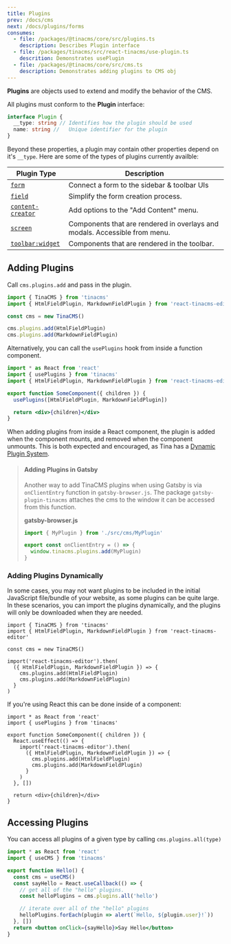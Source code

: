 ```yaml
---
title: Plugins
prev: /docs/cms
next: /docs/plugins/forms
consumes:
  - file: /packages/@tinacms/core/src/plugins.ts
    description: Describes Plugin interface
  - file: /packages/tinacms/src/react-tinacms/use-plugin.ts
    descrition: Demonstrates usePlugin
  - file: /packages/@tinacms/core/src/cms.ts
    description: Demonstrates adding plugins to CMS obj
---
```


**Plugins** are objects used to extend and modify the behavior of the CMS.

All plugins must conform to the **Plugin** interface:

```typescript
interface Plugin {
  __type: string // Identifies how the plugin should be used
  name: string //   Unique identifier for the plugin
}
```

Beyond these properties, a plugin may contain other properties depend on it's `__type`. Here are some of the types of plugins
currently availble:

| Plugin Type                                         | Description                                                                |
| --------------------------------------------------- | -------------------------------------------------------------------------- |
| [`form`](/docs/plugins/forms)                       | Connect a form to the sidebar & toolbar UIs                                |
| [`field`](/docs/plugins/fields)                     | Simplify the form creation process.                                        |
| [`content-creator`](/docs/plugins/content-creators) | Add options to the "Add Content" menu.                                     |
| [`screen`](/docs/plugins/screens)                   | Components that are rendered in overlays and modals. Accessible from menu. |
| [`toolbar:widget`](/docs/plugins/toolbar-widgets)   | Components that are rendered in the toolbar.                               |

## Adding Plugins

Call `cms.plugins.add` and pass in the plugin.

```javascript
import { TinaCMS } from 'tinacms'
import { HtmlFieldPlugin, MarkdownFieldPlugin } from 'react-tinacms-editor'

const cms = new TinaCMS()

cms.plugins.add(HtmlFieldPlugin)
cms.plugins.add(MarkdownFieldPlugin)
```

Alternatively, you can call the `usePlugins` hook from inside a function component.

```jsx
import * as React from 'react'
import { usePlugins } from 'tinacms'
import { HtmlFieldPlugin, MarkdownFieldPlugin } from 'react-tinacms-editor'

export function SomeComponent({ children }) {
  usePlugins([HtmlFieldPlugin, MarkdownFieldPlugin])

  return <div>{children}</div>
}
```

When adding plugins from inside a React component, the plugin is added when the component mounts, and removed when the component unmounts. This is both expected and encouraged, as Tina has a [Dynamic Plugin System](/blog/dynamic-plugin-system).

> #### Adding Plugins in Gatsby
>
> Another way to add TinaCMS plugins when using Gatsby is via `onClientEntry` function in `gatsby-browser.js`. The package `gatsby-plugin-tinacms` attaches the cms to the window it can be accessed from this function.
>
> **gatsby-browser.js**
>
> ```js
> import { MyPlugin } from './src/cms/MyPlugin'
>
> export const onClientEntry = () => {
>   window.tinacms.plugins.add(MyPlugin)
> }
> ```

### Adding Plugins Dynamically

In some cases, you may not want plugins to be included in the initial JavaScript file/bundle of your website, as some plugins can be quite large. In these scenarios, you can import the plugins dynamically, and the plugins will only be downloaded when they are needed.

```tsx
import { TinaCMS } from 'tinacms'
import { HtmlFieldPlugin, MarkdownFieldPlugin } from 'react-tinacms-editor'

const cms = new TinaCMS()

import('react-tinacms-editor').then(
  ({ HtmlFieldPlugin, MarkdownFieldPlugin }) => {
    cms.plugins.add(HtmlFieldPlugin)
    cms.plugins.add(MarkdownFieldPlugin)
  }
)
```

If you're using React this can be done inside of a component:

```tsx
import * as React from 'react'
import { usePlugins } from 'tinacms'

export function SomeComponent({ children }) {
  React.useEffect(() => {
    import('react-tinacms-editor').then(
      ({ HtmlFieldPlugin, MarkdownFieldPlugin }) => {
        cms.plugins.add(HtmlFieldPlugin)
        cms.plugins.add(MarkdownFieldPlugin)
      }
    )
  }, [])

  return <div>{children}</div>
}
```

## Accessing Plugins

You can access all plugins of a given type by calling `cms.plugins.all(type)`

```jsx
import * as React from 'react'
import { useCMS } from 'tinacms'

export function Hello() {
  const cms = useCMS()
  const sayHello = React.useCallback(() => {
    // get all of the "hello" plugins.
    const helloPlugins = cms.plugins.all('hello')

    // iterate over all of the "hello" plugins
    helloPlugins.forEach(plugin => alert(`Hello, ${plugin.user}!`))
  }, [])
  return <button onClick={sayHello}>Say Hello</button>
}
```

<!-- Question: How can I create my own plugin types? -->
